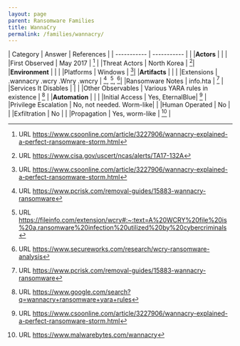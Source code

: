 ```yaml
---
layout: page
parent: Ransomware Families
title: WannaCry
permalink: /families/wannacry/
---
```


| Category | Answer | References | 
| ----------- | ----------- | | 
|**Actors** | | |
|First Observed | May 2017 | [^1] |
|Threat Actors | North Korea | [^2]|
|**Environment** | | |
|Platforms | Windows | [^3]|
|**Artifacts** | | |
|Extensions | .wannacry .wcry .Wnry .wncry | [^4], [^5], [^6]|
|Ransomware Notes | info.hta | [^7] |
|Services It Disables | | |
|Other Observables | Various YARA rules in existence | [^8] |
|**Automation** | | |
|Initial Access | Yes, EternalBlue| [^9] |
|Privilege Escalation | No, not needed. Worm-like| |
|Human Operated | No | |
|Exfiltration | No | |
|Propagation | Yes, worm-like | [^10] |


[^1]: URL https://www.csoonline.com/article/3227906/wannacry-explained-a-perfect-ransomware-storm.html
[^2]: URL https://www.cisa.gov/uscert/ncas/alerts/TA17-132A
[^3]: URL https://www.csoonline.com/article/3227906/wannacry-explained-a-perfect-ransomware-storm.html
[^4]: URL https://www.pcrisk.com/removal-guides/15883-wannacry-ransomware
[^5]: URL https://fileinfo.com/extension/wcry#:~:text=A%20WCRY%20file%20is%20a,ransomware%20infection%20utilized%20by%20cybercriminals
[^6]: URL https://www.secureworks.com/research/wcry-ransomware-analysis
[^7]: URL https://www.pcrisk.com/removal-guides/15883-wannacry-ransomware
[^8]: URL https://www.google.com/search?q=wannacry+ransomware+yara+rules
[^9]: URL https://www.csoonline.com/article/3227906/wannacry-explained-a-perfect-ransomware-storm.html
[^10]: URL https://www.malwarebytes.com/wannacry
